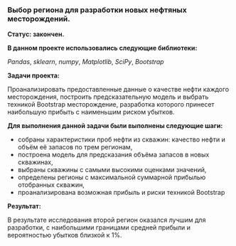 ### Выбор региона для разработки новых нефтяных месторождений.
**Статус: закончен.**

**В данном проекте использовались следующие библиотеки:**

*Pandas*,
*sklearn*,
*numpy*,
*Matplotlib*,
*SciPy*,
*Bootstrap*

**Задачи проекта:**

Проанализировать предоставленные данные о качестве нефти каждого месторождения, построить предсказательную модель и выбрать техникой Bootstrap месторождение, разработка которого принесет наибольшую прибыть с наименьшим риском убытков.

**Для выполнения данной задачи были выполнены следующие шаги:**

- собраны характеристики проб нефти из скважин: качество нефти и объём её запасов по трем регионам,
- построена модель для предсказания объёма запасов в новых скважинах,
- выбраны скважины с самыми высокими оценками значений,
- определены регионы с максимальной суммарной прибылью отобранных скважин,
- проанализирована возможная прибыль и риски техникой Bootstrap

**Результат:** 

В результате исследования второй регион оказался лучшим для разработки, с наибольшими границами средней прибыли и вероятностью убытков близкой к 1%.
